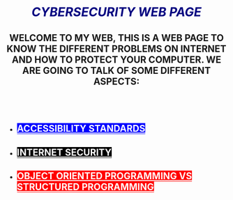 <h1 style="text-align: center;"><em><span style="color: #000080;">CYBERSECURITY WEB PAGE</span></em></h1>
<h2 style="text-align: center;">WELCOME TO MY WEB, THIS IS A WEB PAGE TO KNOW THE DIFFERENT PROBLEMS ON INTERNET AND HOW TO PROTECT YOUR COMPUTER. WE ARE GOING TO TALK OF SOME DIFFERENT ASPECTS:</h2>
<h2>&nbsp;</h2>
<ul>
<li style="text-align: left;">
<h2><span style="background-color: #0000ff; color: #ffffff;"><a style="background-color: #0000ff; color: #ffffff;" href="https://jaimuspl21.github.io/CYBER-SECURITY/Accessibility_standards.html">ACCESSIBILITY STANDARDS</a></span></h2>
</li>
</ul>
<ul>
<li>
<h2><span style="background-color: #000000; color: #ffffff;"><a style="background-color: #000000; color: #ffffff;" href="https://jaimuspl21.github.io/CYBER-SECURITY/Internet_security.html">INTERNET SECURITY</a></span></h2>
</li>
</ul>
<ul>
<li>
<h2><span style="background-color: #ff0000; color: #ffffff;"><a style="background-color: #ff0000; color: #ffffff;" href="https://jaimuspl21.github.io/CYBER-SECURITY/Obj_oriented_programming_vs_structured_programming.html">OBJECT ORIENTED PROGRAMMING VS STRUCTURED PROGRAMMING</a></span></h2>
</li>
</ul>
